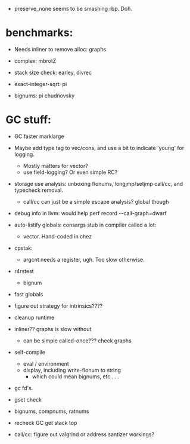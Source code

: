 * preserve_none seems to be smashing rbp. Doh.

# benchmarks:
  * Needs inliner to remove alloc: graphs
  
  * complex: mbrotZ
  
  * stack size check: earley, divrec

  * exact-integer-sqrt: pi
  * bignums: pi chudnovsky

# GC stuff:
  * GC faster marklarge
  * Maybe add type tag to vec/cons, and use a bit to indicate 'young' for logging.
    * Mostly matters for vector?
    * use field-logging?  Or even simple RC?
	
* storage use analysis: unboxing flonums, longjmp/setjmp call/cc, and typecheck removal.
   * call/cc can just be a simple escape analysis? global though


* debug info in llvm: would help perf record --call-graph=dwarf
* auto-listify globals: consargs stub in compiler called a lot: 
  * vector. Hand-coded in chez
  
* cpstak:
  * argcnt needs a register, ugh.  Too slow otherwise.

* r4rstest
  * bignum

* fast globals

* figure out strategy for intrinsics????
* cleanup runtime
* inliner?? graphs is slow without
  * can be simple called-once??? check graphs

* self-compile
  * eval / environment
  * display, including write-flonum to string
      * which could mean bignums, etc......
* gc fd's.
* gset check
* bignums, compnums, ratnums

* recheck GC get stack top

* call/cc: figure out valgrind or address santizer workings?
